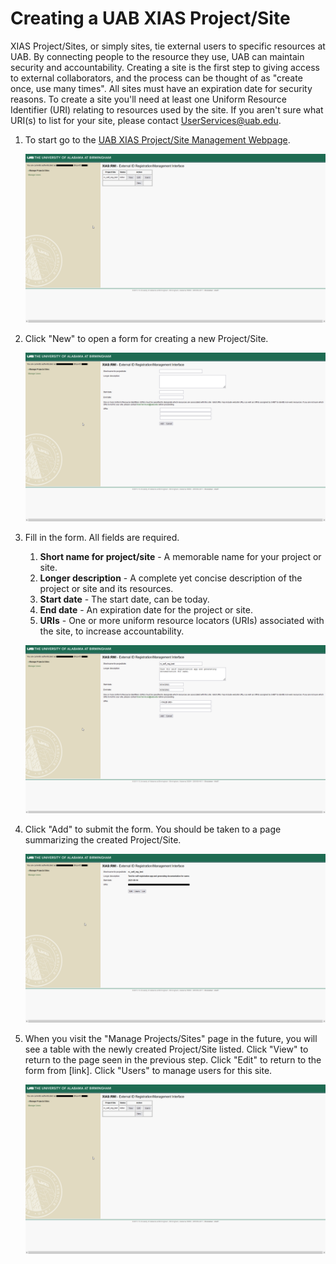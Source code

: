 # Creating a UAB XIAS Project/Site

XIAS Project/Sites, or simply sites, tie external users to specific resources at UAB. By connecting people to the resource they use, UAB can maintain security and accountability. Creating a site is the first step to giving access to external collaborators, and the process can be thought of as "create once, use many times". All sites must have an expiration date for security reasons. To create a site you'll need at least one Uniform Resource Identifier (URI) relating to resources used by the site. If you aren't sure what URI(s) to list for your site, please contact <UserServices@uab.edu>.

1. To start go to the [UAB XIAS Project/Site Management Webpage](https://idm.uab.edu/cgi-cas/xrmi/sites).

    ![!](./images/xias_sites_add_000.png)

2. Click "New" to open a form for creating a new Project/Site.

    ![!](./images/xias_sites_add_001.png)

3. Fill in the form. All fields are required.

    1. **Short name for project/site** - A memorable name for your project or site.
    2. **Longer description** - A complete yet concise description of the project or site and its resources.
    3. **Start date** - The start date, can be today.
    4. **End date** - An expiration date for the project or site.
    5. **URIs** - One or more uniform resource locators (URIs) associated with the site, to increase accountability.

    ![!](./images/xias_sites_add_002.png)

4. Click "Add" to submit the form. You should be taken to a page summarizing the created Project/Site.

    ![!](./images/xias_sites_add_003.png)

5. When you visit the "Manage Projects/Sites" page in the future, you will see a table with the newly created Project/Site listed. Click "View" to return to the page seen in the previous step. Click "Edit" to return to the form from \[link\]. Click "Users" to manage users for this site.

    ![!](./images/xias_sites_add_004.png)
